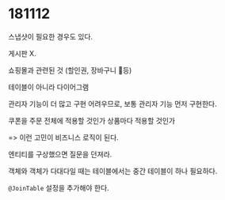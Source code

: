 # 181112

스냅샷이 필요한 경우도 있다.

게시판 X.

쇼핑몰과 관련된 것 (할인권, 장바구니 등)

테이블이 아니라 다이어그램

관리자 기능이 더 많고 구현 어려우므로, 보통 관리자 기능 먼저 구현한다.



쿠폰을 주문 전체에 적용할 것인가 상품마다 적용할 것인가

=> 이런 고민이 비즈니스 로직이 된다.

엔티티를 구상했으면 질문을 던져라.



객체와 객체가 다대다일 때는 테이블에서는 중간 테이블이 하나 필요하다.

`@JoinTable` 설정을 추가해야 한다.